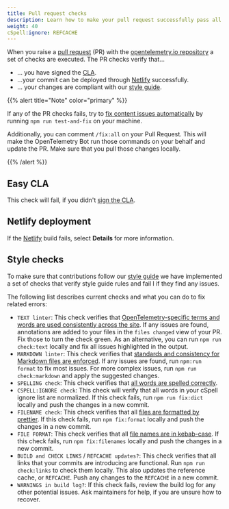 ```yaml
---
title: Pull request checks
description: Learn how to make your pull request successfully pass all checks
weight: 40
cSpell:ignore: REFCACHE
---
```


When you raise a
[pull request](https://docs.github.com/en/get-started/learning-about-github/github-glossary#pull-request)
(PR) with the
[opentelemetry.io repository](https://github.com/open-telemetry/opentelemetry.io)
a set of checks are executed. The PR checks verify that...

- … you have signed the [CLA](#easy-cla).
- …your commit can be deployed through [Netlify](#netlify-deployment)
  successfully.
- … your changes are compliant with our [style guide](#style-checks).

{{% alert title="Note" color="primary" %}}

If any of the PR checks fails, try to
[fix content issues automatically](/docs/contributing/#fix-content-issues-automatically)
by running `npm run test-and-fix` on your machine.

Additionally, you can comment `/fix:all` on your Pull Request. This will make
the OpenTelemetry Bot run those commands on your behalf and update the PR. Make
sure that you pull those changes locally.

{{% /alert %}}

## Easy CLA

This check will fail, if you didn't
[sign the CLA](/docs/contributing/#sign-the-cla).

## Netlify deployment

If the [Netlify](https://www.netlify.com/) build fails, select **Details** for
more information.

## Style checks

To make sure that contributions follow our
[style guide](/docs/contributing/style-guide) we have implemented a set of
checks that verify style guide rules and fail l if they
find any issues.

The following list describes current checks and what you can do to fix
related errors:

- `TEXT linter`: This check verifies that
  [OpenTelemetry-specific terms and words are used consistently across the site](/docs/contributing/style-guide#opentelemetryio-word-list).
  If any issues are found, annotations are added to your files in the
  `files changed` view of your PR. Fix those to turn the check green. As an
  alternative, you can run `npm run check:text` locally and fix all issues
  highlighted in the output.
- `MARKDOWN linter`: This check verifies that
  [standards and consistency for Markdown files are enforced](/docs/contributing/style-guide#markdown-standards).
  If any issues are found, run `npm:run format` to fix most issues. For more
  complex issues, run `npm run check:markdown` and apply the suggested changes.
- `SPELLING check`: This check verifies that
  [all words are spelled correctly](/docs/contributing/style-guide#spell-checking).
- `CSPELL:IGNORE check`: This check will verify that all words in your cSpell
  ignore list are normalized. If this check fails, run `npm run fix:dict`
  locally and push the changes in a new commit.
- `FILENAME check`: This check verifies that all
  [files are formatted by prettier](/docs/contributing/style-guide#file-format).
  If this check fails, run `npm fix:format` locally and push the changes in a
  new commit.
- `FILE FORMAT`: This check verifies that all
  [file names are in kebab-case](/docs/contributing/style-guide#file-names). If
  this check fails, run `npm fix:filenames` locally and push the changes in a
  new commit.
- `BUILD and CHECK LINKS` / `REFCACHE updates?`: This check verifies that all
  links that your commits are introducing are functional. Run
  `npm run check:links` to check them locally. This also updates the reference cache,
  or `REFCACHE`. Push any changes to the `REFCACHE` in a new commit.
- `WARNINGS in build log?`: If this check fails, review the build log for any
  other potential issues. Ask maintainers for help, if you are unsure how to
  recover.
